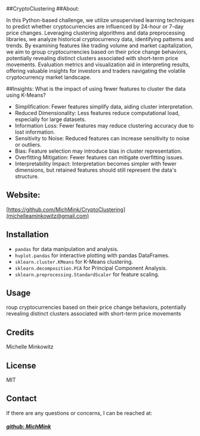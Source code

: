 ##CryptoClustering
##About:

In this Python-based challenge, we utilize unsupervised learning techniques to predict whether cryptocurrencies are influenced by 24-hour or 7-day price changes. Leveraging clustering algorithms and data preprocessing libraries, we analyze historical cryptocurrency data, identifying patterns and trends. By examining features like trading volume and market capitalization, we aim to group cryptocurrencies based on their price change behaviors, potentially revealing distinct clusters associated with short-term price movements. Evaluation metrics and visualization aid in interpreting results, offering valuable insights for investors and traders navigating the volatile cryptocurrency market landscape.

##Insights: What is the impact of using fewer features to cluster the data using K-Means?

- Simplification: Fewer features simplify data, aiding cluster interpretation.
- Reduced Dimensionality: Less features reduce computational load, especially for large datasets.
- Information Loss: Fewer features may reduce clustering accuracy due to lost information.
- Sensitivity to Noise: Reduced features can increase sensitivity to noise or outliers.
- Bias: Feature selection may introduce bias in cluster representation.
- Overfitting Mitigation: Fewer features can mitigate overfitting issues.
- Interpretability Impact: Interpretation becomes simpler with fewer dimensions, but retained features should still represent the data's structure.

## Website: 
[https://github.com/MichMink/CryptoClustering](michelleaminkowitz@gmail.com)

## Installation
- `pandas` for data manipulation and analysis.
- `hvplot.pandas` for interactive plotting with pandas DataFrames.
- `sklearn.cluster.KMeans` for K-Means clustering.
- `sklearn.decomposition.PCA` for Principal Component Analysis.
- `sklearn.preprocessing.StandardScaler` for feature scaling.

## Usage
roup cryptocurrencies based on their price change behaviors, potentially revealing distinct clusters associated with short-term price movements

## Credits
Michelle Minkowitz

## License
MIT


## Contact
If there are any questions or concerns, I can be reached at:
##### [github: MichMink](https://github.com/MichMink)
